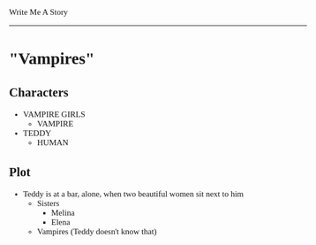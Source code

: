 <style>
	body {
		font-size: 15px;
		font-family: Verdana;
	};
</style>

Write Me A Story
****************
"Vampires"
==========

Characters
----------
- VAMPIRE GIRLS
	- VAMPIRE
- TEDDY
	- HUMAN

Plot
----
- Teddy is at a bar, alone, when two beautiful women sit next to him
	- Sisters
		- Melina
		- Elena
	- Vampires (Teddy doesn't know that)